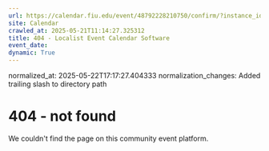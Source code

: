 ```yaml
---
url: https://calendar.fiu.edu/event/48792228210750/confirm/?instance_id=48792228211775&return=https%3A%2F%2Fcalendar.fiu.edu%2Fmarc
site: Calendar
crawled_at: 2025-05-21T11:14:27.325312
title: 404 - Localist Event Calendar Software
event_date: 
dynamic: True
---
```

normalized_at: 2025-05-22T17:17:27.404333
normalization_changes: Added trailing slash to directory path

# 404 - not found
We couldn't find the page on this community event platform.
